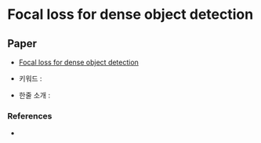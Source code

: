 ﻿# Focal loss for dense object detection

## Paper

- [Focal loss for dense object detection](https://arxiv.org/pdf/1708.02002.pdf)

- 키워드 : 

- 한줄 소개 : 

### References

- 
